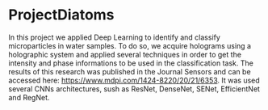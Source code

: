# ProjectDiatoms

In this project we applied Deep Learning to identify and classify microparticles in water samples. To do so, we acquire holograms using a holographic system and applied several techniques in order to get the intensity and phase informations to be used in the classification task. The results of this research was published in the Journal Sensors and can be accessed here: https://www.mdpi.com/1424-8220/20/21/6353. It was used several CNNs architectures, sush as ResNet, DenseNet, SENet, EfficientNet and RegNet.
